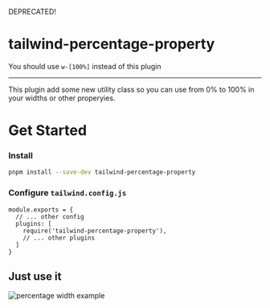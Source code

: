 <bold>DEPRECATED!</bold>

# tailwind-percentage-property

You should use `w-[100%]` instead of this plugin

----

This plugin add some new utility class so you can use from 0% to 100% in your widths or other properyies.

# Get Started

### Install

```bash
pnpm install --save-dev tailwind-percentage-property
```

### Configure `tailwind.config.js`

```
module.exports = {
  // ... other config
  plugins: [
    require('tailwind-percentage-property'),
    // ... other plugins
  ]
}
```

## Just use it

![percentage width example](https://i.imgur.com/isk1mSs.png)

